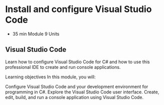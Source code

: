 # Install and configure Visual Studio Code

* 35 min Module 9 Units

## Visual Studio Code
Learn how to configure Visual Studio Code for C# and how to use this professional IDE to create and run console applications.

Learning objectives
In this module, you will:

Configure Visual Studio Code and your development environment for programming in C#.
Explore the Visual Studio Code user interface.
Create, edit, build, and run a console application using Visual Studio Code.
